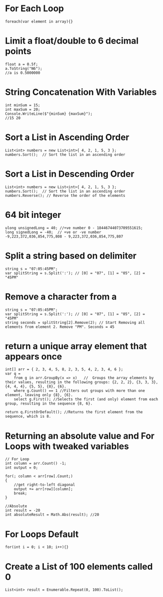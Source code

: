 # For Each Loop

```
foreach(var element in array){}
```

# Limit a float/double to 6 decimal points

```
float a = 0.5f;
a.ToString("N6");
//a is 0.5000000
```

# String Concatenation With Variables

```
int minSum = 15;
int maxSum = 20;
Console.WriteLine($"{minSum} {maxSum}");
//15 20
```

# Sort a List in Ascending Order

```
List<int> numbers = new List<int>{ 4, 2, 1, 5, 3 };
numbers.Sort();  // Sort the list in an ascending order
```

# Sort a List in Descending Order

```
List<int> numbers = new List<int>{ 4, 2, 1, 5, 3 };
numbers.Sort();  // Sort the list in an ascending order
numbers.Reverse(); // Reverse the order of the elements
```

# 64 bit integer

```
ulong unsignedLong = 40; //+ve number 0 - 18446744073709551615;
long signedLong = -40;  // +ve or -ve number -9,223,372,036,854,775,808 - 9,223,372,036,854,775,807
```

# Split a string based on delimiter
```
string s = "07:05:45PM";
var splitString = s.Split(':'); // [0] = "07", [1] = "05", [2] = "45PM"
```

# Remove a character from a
```
string s = "07:05:45PM";
var splitString = s.Split(':'); // [0] = "07", [1] = "05", [2] = "45PM"
string seconds = splitString[2].Remove(2); // Start Removing all elements from element 2. Remove "PM". Seconds = 45
```

# return a unique array element that appears once
```
int[] arr = { 2, 3, 4, 5, 8, 2, 3, 5, 4, 2, 3, 4, 6 };
var q =
    from g in arr.GroupBy(x => x)   //  Groups the array elements by their values, resulting in the following groups: {2, 2, 2}, {3, 3, 3}, {4, 4, 4}, {5, 5}, {8}, {6}.
    where g.Count() == 1 //Filters out groups with more than one element, leaving only {8}, {6}.
    select g.First(); //Selects the first (and only) element from each group, resulting in the sequence {8, 6}.

return q.FirstOrDefault(); //Returns the first element from the sequence, which is 8.
```

# Returning an absolute value and For Loops with tweaked variables
```
// For Loop
int column = arr.Count() -1;
int output = 0;

for(; column < arr[row].Count;)
{
    //get right-to-left diagonal
    output += arr[row][column];
    break;
}

//Absolute
int result = -20
int absoluteResult = Math.Abs(result); //20
```


# For Loops Default
```
for(int i = 0; i < 10; i++){}
```

# Create a List of 100 elements called 0
```
List<int> result = Enumerable.Repeat(0, 100).ToList();
```